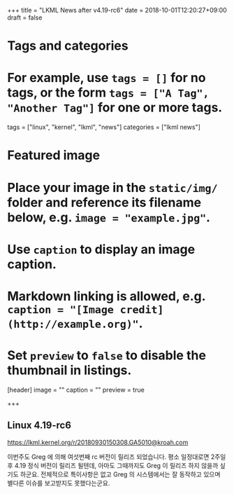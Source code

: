 +++
title = "LKML News after v4.19-rc6"
date = 2018-10-01T12:20:27+09:00
draft = false

# Tags and categories
# For example, use `tags = []` for no tags, or the form `tags = ["A Tag", "Another Tag"]` for one or more tags.
tags = ["linux", "kernel", "lkml", "news"]
categories = ["lkml news"]

# Featured image
# Place your image in the `static/img/` folder and reference its filename below, e.g. `image = "example.jpg"`.
# Use `caption` to display an image caption.
#   Markdown linking is allowed, e.g. `caption = "[Image credit](http://example.org)"`.
# Set `preview` to `false` to disable the thumbnail in listings.
[header]
image = ""
caption = ""
preview = true

+++

Linux 4.19-rc6
--------------

https://lkml.kernel.org/r/20180930150308.GA5010@kroah.com

이번주도 Greg 에 의해 여섯번째 rc 버전이 릴리즈 되었습니다.  평소 일정대로면
2주일 후 4.19 정식 버전이 릴리즈 될텐데, 아마도 그때까지도 Greg 이 릴리즈 하지
않을까 싶기도 하군요.
전체적으로 특이사항은 없고 Greg 의 시스템에서는 잘 동작하고 있으며 별다른
이슈를 보고받지도 못했다는군요.
